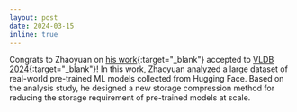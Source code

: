 ```yaml
---
layout: post
date: 2024-03-15
inline: true
---
```


Congrats to Zhaoyuan on [his work](https://arxiv.org/abs/2402.13429){:target="\_blank"} accepted to [VLDB 2024](https://vldb.org/2024/){:target="\_blank"}!
In this work, Zhaoyuan analyzed a large dataset of real-world
pre-trained ML models collected from Hugging Face. Based on the
analysis study, he designed a new storage compression method for
reducing the storage requirement of pre-trained models at scale.
